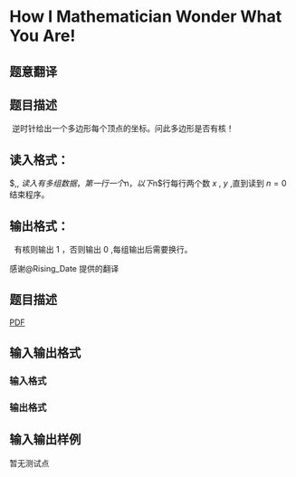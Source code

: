 # How I Mathematician Wonder What You Are!

## 题意翻译

## 题目描述

$\,\,$逆时针给出一个多边形每个顶点的坐标。问此多边形是否有核！

## 读入格式：

$\,\, $读入有多组数据，第一行一个$n$，以下$n$行每行两个数 $x$ , $y$ ,直到读到 $n=0$ 结束程序。

## 输出格式：

$\,\,$ 有核则输出 $1$ ，否则输出 $0$ ,每组输出后需要换行。

感谢@Rising_Date 提供的翻译

## 题目描述

[problemUrl]: https://uva.onlinejudge.org/index.php?option=com_onlinejudge&Itemid=8&category=448&page=show_problem&problem=4363

[PDF](https://uva.onlinejudge.org/external/15/p1571.pdf)

## 输入输出格式

### 输入格式

### 输出格式

## 输入输出样例

暂无测试点

